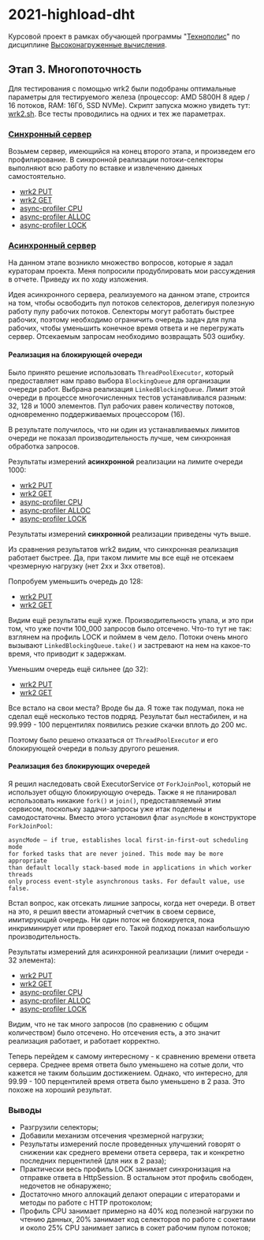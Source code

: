 # 2021-highload-dht

Курсовой проект в рамках обучающей программы "[Технополис](https://polis.mail.ru)" по дисциплине [Высоконагруженные вычисления](https://polis.mail.ru/curriculum/program/discipline/1257/).

## Этап 3. Многопоточность

Для тестирования с помощью wrk2 были подобраны оптимальные параметры для тестируемого
железа (процессор: AMD 5800H 8 ядер / 16 потоков, RAM: 16Гб, SSD NVMe).
Скрипт запуска можно увидеть тут: [wrk2.sh](../../profiling/wrk2.sh).
Все тесты проводились на одних и тех же параметрах.

### [Синхронный сервер](https://github.com/CRaFT4ik/2021-highload-dht/blob/stage_2/src/main/java/ru/mail/polis/service/eldar_tim/HttpServerImpl.java)

Возьмем сервер, имеющийся на конец второго этапа, и произведем его профилирование.
В синхронной реализации потоки-селекторы выполняют всю работу по вставке
и извлечению данных самостоятельно.

- [wrk2 PUT](./profiling/blocking_queue/sync/wrk2_sync2_put.txt)
- [wrk2 GET](./profiling/blocking_queue/sync/wrk2_sync2_get.txt)
- [async-profiler CPU](./profiling/blocking_queue/sync/profiler_cpu_sync2.html)
- [async-profiler ALLOC](./profiling/blocking_queue/sync/profiler_alloc_sync2.html)
- [async-profiler LOCK](./profiling/blocking_queue/sync/profiler_lock_sync2.html)

### [Асинхронный сервер](https://github.com/CRaFT4ik/2021-highload-dht/blob/stage_3/src/main/java/ru/mail/polis/service/eldar_tim/HttpServerImpl.java)

На данном этапе возникло множество вопросов, которые я задал кураторам проекта.
Меня попросили продублировать мои рассуждения в отчете. Приведу их по ходу изложения.

Идея асинхронного сервера, реализуемого на данном этапе, строится на том, чтобы
освободить пул потоков селекторов, делегируя полезную работу пулу рабочих потоков.
Селекторы могут работать быстрее рабочих, поэтому необходимо ограничить очередь задач
для пула рабочих, чтобы уменьшить конечное время ответа и не перегружать сервер.
Отсекаемым запросам необходимо возвращать 503 ошибку.

#### Реализация на блокирующей очереди

Было принято решение использовать `ThreadPoolExecutor`, который предоставляет нам 
право выбора `BlockingQueue` для организации очереди работ. Выбрана реализация
`LinkedBlockingQueue`. Лимит этой очереди в процессе многочисленных тестов
устанавливался разным: 32, 128 и 1000 элементов. Пул рабочих равен количеству потоков,
одновременно поддерживаемых процессором (16).

В результате получилось, что ни один из устанавливаемых лимитов очереди 
не показал производительность лучше, чем синхронная обработка запросов.

Результаты измерений **асинхронной** реализации на лимите очереди 1000:
 - [wrk2 PUT](profiling/blocking_queue/async/wrk2_workers2_put.txt)
 - [wrk2 GET](profiling/blocking_queue/async/wrk2_workers2_get.txt)
 - [async-profiler CPU](profiling/blocking_queue/async/profiler_cpu_workers2.html)
 - [async-profiler ALLOC](profiling/blocking_queue/async/profiler_alloc_workers2.html)
 - [async-profiler LOCK](profiling/blocking_queue/async/profiler_lock_workers2.html)

Результаты измерений **синхронной** реализации приведены чуть выше.

Из сравнения результатов wrk2 видим, что синхронная реализация работает быстрее.
Да, при таком лимите мы все ещё не отсекаем чрезмерную нагрузку (нет 2xx и 3xx ответов).

Попробуем уменьшить очередь до 128:
- [wrk2 PUT](profiling/blocking_queue/async/wrk2_workers128_put.txt)
- [wrk2 GET](profiling/blocking_queue/async/wrk2_workers128_get.txt)

Видим ещё результаты ещё хуже. Производительность упала, и это при том, 
что уже почти 100_000 запросов было отсечено. Что-то тут не так:
взглянем на профиль LOCK и поймем в чем дело. Потоки очень много вызывают
`LinkedBlockingQueue.take()` и застревают на нем на какое-то время, что
приводит к задержкам.

Уменьшим очередь ещё сильнее (до 32):
- [wrk2 PUT](profiling/blocking_queue/async/wrk2_workers32_put.txt)
- [wrk2 GET](profiling/blocking_queue/async/wrk2_workers32_get.txt)

Все встало на свои места? Вроде бы да. Я тоже так подумал, пока не сделал
ещё несколько тестов подряд. Результат был нестабилен, и на 99.999 - 100 перцентилях
появились резкие скачки вплоть до 200 мс.

Поэтому было решено отказаться от `ThreadPoolExecutor` и его блокирующей очереди 
в пользу другого решения.

#### Реализация без блокирующих очередей

Я решил наследовать свой ExecutorService от `ForkJoinPool`, который не использует общую
блокирующую очередь.
Также я не планировал использовать никакие `fork()` и `join()`, предоставляемый этим
сервисом, поскольку задачи-запросы уже итак поделены и самодостаточны.
Вместо этого установил флаг `asyncMode` в конструкторе `ForkJoinPool`:

```
asyncMode – if true, establishes local first-in-first-out scheduling mode
for forked tasks that are never joined. This mode may be more appropriate
than default locally stack-based mode in applications in which worker threads
only process event-style asynchronous tasks. For default value, use false.
```

Встал вопрос, как отсекать лишние запросы, когда нет очереди.
В ответ на это, я решил ввести атомарный счетчик в своем сервисе, имитирующий очередь.
Ни один поток не блокируется, пока инкриминирует или проверяет его. Такой подход
показал наибольшую производительность.

Результаты измерений для асинхронной реализации (лимит очереди - 32 элемента):

- [wrk2 PUT](profiling/nonblocking/wrk2_workers32_put.txt)
- [wrk2 GET](profiling/nonblocking/wrk2_workers32_get.txt)
- [async-profiler CPU](profiling/nonblocking/profiler_cpu_workers32.html)
- [async-profiler ALLOC](profiling/nonblocking/profiler_alloc_workers32.html)
- [async-profiler LOCK](profiling/nonblocking/profiler_lock_workers32.html)

Видим, что не так много запросов (по сравнению с общим количеством) было отсечено.
Но отсечения есть, а это значит реализация работает, и работает корректно.

Теперь перейдем к самому интересному - к сравнению времени ответа сервера. Среднее время
ответа было уменьшено на сотые доли, что кажется не таким большим достижением.
Однако, что интересно, для 99.99 - 100 перцентилей время ответа было уменьшено в 2 раза.
Это похоже на хороший результат.

### Выводы
 - Разгрузили селекторы;
 - Добавили механизм отсечения чрезмерной нагрузки;
 - Результаты измерений после проведенных улучшений говорят о снижении как среднего времени
ответа сервера, так и конкретно последних перцентилей (для них в 2 раза);
 - Практически весь профиль LOCK занимает синхронизация на отправке ответа в HttpSession.
В остальном этот профиль свободен, недочетов не обнаружено;
 - Достаточно много аллокаций делают операции с итераторами и методы по работе
с HTTP протоколом;
 - Профиль CPU занимает примерно на 40% код полезной нагрузки по чтению данных,
20% занимает код селекторов по работе с сокетами и около 25% CPU занимает запись 
в сокет рабочим пулом потоков;